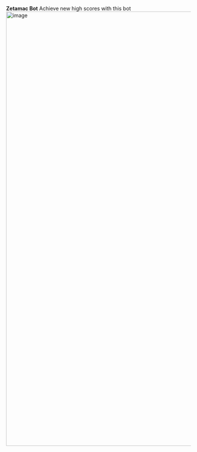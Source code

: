 **Zetamac Bot**
Achieve new high scores with this bot
<img width="1187" alt="image" src="https://github.com/user-attachments/assets/4a9d4814-7135-4d90-8710-ea8aa56a7a18" />
